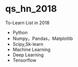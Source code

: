 # qs_hn_2018

To-Learn List in 2018

* Python
* Numpy，Pandas，Matplotlib
* Scipy,Sk-learn
* Machine Learning
* Deep Learning
* Tensorflow
